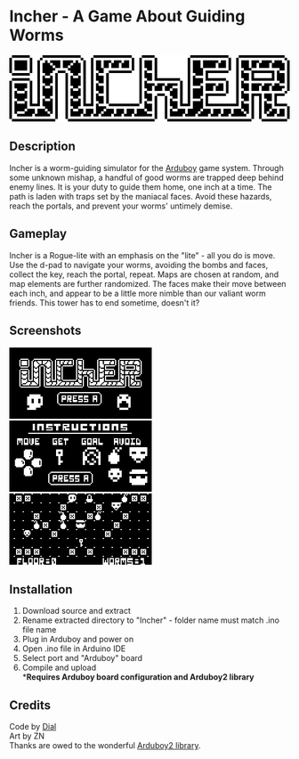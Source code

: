 # Incher - A Game About Guiding Worms
![Title](screenshots/title.gif?raw=true)

## Description
Incher is a worm-guiding simulator for the [Arduboy](https://arduboy.com) game system. Through some unknown mishap, a handful of good worms are trapped deep behind enemy lines. It is your duty to guide them home, one inch at a time. The path is laden with traps set by the maniacal faces. Avoid these hazards, reach the portals, and prevent your worms' untimely demise.

## Gameplay
Incher is a Rogue-lite with an emphasis on the "lite" - all you do is move. Use the d-pad to navigate your worms, avoiding the bombs and faces, collect the key, reach the portal, repeat. Maps are chosen at random, and map elements are further randomized. The faces make their move between each inch, and appear to be a little more nimble than our valiant worm friends. This tower has to end sometime, doesn't it?

## Screenshots
![A](screenshots/a.gif?raw=true)
![B](screenshots/b.gif?raw=true)
![C](screenshots/c.gif?raw=true)

## Installation
1. Download source and extract
2. Rename extracted directory to "Incher" - folder name must match .ino file name
3. Plug in Arduboy and power on
3. Open .ino file in Arduino IDE
4. Select port and "Arduboy" board
5. Compile and upload</br>
***Requires Arduboy board configuration and Arduboy2 library**

## Credits
Code by [Dial](https://dleinhellios.com)</br>
Art by ZN</br>
Thanks are owed to the wonderful [Arduboy2 library](https://github.com/MLXXXp/Arduboy2).
